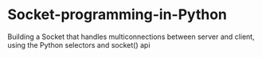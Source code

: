 # Socket-programming-in-Python
Building a Socket that handles multiconnections between server and client, using the Python selectors and socket() api
